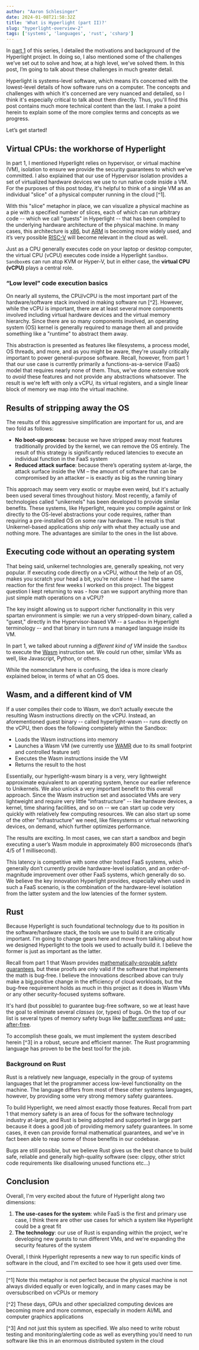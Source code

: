 ```yaml
---
author: "Aaron Schlesinger"
date: 2024-01-08T21:58:32Z
title: 'What is Hyperlight (part II)?'
slug: "hyperlight-overview-2"
tags: ['systems', 'languages', 'rust', 'csharp']
---
```


In [part 1](/blog/hyperlight-overview-1) of this series, I detailed the motivations and background of the Hyperlight project. In doing so, I also mentioned some of the challenges we’ve set out to solve and how, at a high level, we've solved them. In this post, I’m going to talk about these challenges in much greater detail. 

Hyperlight is systems-level software, which means it’s concerned with the lowest-level details of how software runs on a computer. The concepts and challenges with which it's concerned are very nuanced and detailed, so I think it's especially critical to talk about them directly. Thus, you'll find this post contains much more technical content than the last. I make a point herein to explain some of the more complex terms and concepts as we progress.

Let’s get started! 

## Virtual CPUs: the workhorse of Hyperlight 

In part 1, I mentioned Hyperlight relies on hypervisor, or virtual machine (VM), isolation to ensure we provide the security guarantees to which we’ve committed. I also explained that our use of Hypervisor isolation provides a set of virtualized hardware devices we use to run native code inside a VM. For the purposes of this post today, it's helpful to think of a single VM as an individual "slice" of a physical computer running in the cloud [^1].

With this "slice" metaphor in place, we can visualize a physical machine as a pie with a specified number of slices, each of which can run arbitrary code -- which we call "guests" in Hyperlight -- that has been compiled to the underlying hardware architecture of the physical machine. In many cases, this architecture is [x86](https://en.wikipedia.org/wiki/X86), but [ARM](https://en.wikipedia.org/wiki/ARM_architecture_family) is becoming more widely used, and it’s very possible [RISC-V](https://en.wikipedia.org/wiki/RISC-V) will become relevant in the cloud as well. 

Just as a CPU generally executes code on your laptop or desktop computer, the virtual CPU (vCPU) executes code inside a Hyperlight `Sandbox`. `Sandbox`es can run atop KVM or Hyper-V, but in either case, the **virtual CPU (vCPU)** plays a central role.

### “Low level” code execution basics

On nearly all systems, the CPU/vCPU is the most important part of the hardware/software stack involved in making software run [^2]. However, while the vCPU is important, there are at least several more components involved including virtual hardware devices and the virtual memory hierarchy. Since there are so many components involved, an operating system (OS) kernel is generally required to manage them all and provide something like a "runtime" to abstract them away.

This abstraction is presented as features like filesystems, a process model, OS threads, and more, and as you might be aware, they're usually critically important to power general-purpose software. Recall, however, from part 1 that our use case is currently primarily a functions-as-a-service (FaaS) model that requires nearly none of them. Thus, we’ve done extensive work to _avoid_ these features and not provide any abstractions whatsoever. The result is we're left with only a vCPU, its virtual registers, and a single linear block of memory we map into the virtual machine.

## Results of stripping away the OS

The results of this aggressive simplification are important for us, and are two fold as follows:

- **No boot-up process**: because we have stripped away most features traditionally provided by the kernel, we can remove the OS entirely. The result of this strategy is significantly reduced latencies to execute an individual function in the FaaS system
- **Reduced attack surface**: because there’s operating system at-large, the attack surface inside the VM – the amount of software that can be compromised by an attacker – is exactly as big as the running binary 

This approach may seem very exotic or maybe even weird, but it's actually been used several times throughout history. Most recently, a family of technologies called "unikernels" has been developed to provide similar benefits. These systems, like Hyperlight, require you compile against or link directly to the OS-level abstractions your code requires, rather than requiring a pre-installed OS on some raw hardware. The result is that Unikernel-based applications ship _only_ with what they actually use and nothing more. The advantages are similar to the ones in the list above.

## Executing code without an operating system 

That being said, unikernel technologies are, generally speaking, not very popular. If executing code directly on a vCPU, without the help of an OS, makes you scratch your head a bit, you’re not alone – I had the same reaction for the first few weeks I worked on this project. The biggest question I kept returning to was - how can we support anything more than just simple math operations on a vCPU?

The key insight allowing us to support richer functionality in this very spartan environment is simple: we run a very stripped-down binary, called a "guest," directly in the Hypervisor-based VM -- a `Sandbox` in Hyperlight terminology -- and that binary in turn runs a managed language inside its VM.

In part 1, we talked about running a _different kind of VM_ inside the `Sandbox` to execute the [Wasm](https://webassembly.org) instruction set. We could run other, similar VMs as well, like Javascript, Python, or others.

While the nomenclature here is confusing, the idea is more clearly explained below, in terms of what an OS does.

## Wasm, and a different kind of VM

If a user compiles their code to Wasm, we don’t actually execute the resulting Wasm instructions directly on the vCPU. Instead, an aforementioned guest binary -- called hyperlight-wasm -- runs directly on the vCPU, then does the following completely within the Sandbox:

- Loads the Wasm instructions into memory 
- Launches a Wasm VM (we currently use [WAMR](https://github.com/bytecodealliance/wasm-micro-runtime) due to its small footprint and controlled feature set)
- Executes the Wasm instructions inside the VM
- Returns the result to the host 

Essentially, our hyperlight-wasm binary is a very, very lightweight approximate equivalent to an operating system, hence our earlier reference to Unikernels. We also unlock a very important benefit to this overall approach. Since the Wasm instruction set and associated VMs are very lightweight and require very little “infrastructure” -- like hardware devices, a kernel, time sharing facilities, and so on -- we can start up code very quickly with relatively few computing resources. We can also start up some of the other "infrastructure" we need, like filesystems or virtual networking devices, on demand, which further optimizes performance.

The results are exciting. In most cases, we can start a sandbox and begin executing a user’s Wasm module in approximately 800 microseconds (that’s 4/5 of 1 millisecond). 

This latency is competitive with some other hosted FaaS systems, which generally don’t currently provide hardware-level isolation, and an order-of-magnitude improvement over other FaaS systems, which generally do so. We believe the key innovation Hyperlight provides, especially when used in such a FaaS scenario, is the combination of the hardware-level isolation from the latter system and the low latencies of the former system. 

## Rust

Because Hyperlight is such foundational technology due to its position in the software/hardware stack, the tools we use to build it are critically important. I'm going to change gears here and move from talking about how we designed Hyperlight to the tools we used to actually build it. I believe the former is just as important as the latter.

Recall from part 1 that Wasm provides [mathematically-provable safety guarantees](https://www.usenix.org/system/files/sec22-bosamiya.pdf), but these proofs are only valid if the software that implements the math is bug-free. I believe the innovations described above can truly make a big,positive change in the efficiency of cloud workloads, but the bug-free requirement holds as much in this project as it does in Wasm VMs or any other security-focused systems software.

It's hard (but possible) to guarantee bug-free software, so we at least have the goal to eliminate several _classes_ (or, types) of bugs. On the top of our list is several types of memory safety bugs like [buffer overflows](https://en.wikipedia.org/wiki/Buffer_overflow) and [use-after-free](https://owasp.org/www-community/vulnerabilities/Using_freed_memory).

To accomplish these goals, we must implement the system described herein [^3] in a robust, secure and efficient manner. The Rust programming language has proven to be the best tool for the job. 

### Background on Rust

Rust is a relatively new language, especially in the group of systems languages that let the programmer access low-level functionality on the machine. The language differs from most of these other systems languages, however, by providing some very strong memory safety guarantees.  

To build Hyperlight, we need almost exactly those features. Recall from part 1 that memory safety is an area of focus for the software technology industry at-large, and Rust is being adopted and supported in large part because it does a good job of providing memory safety guarantees. In some cases, it even can provide formal mathematical guarantees, and we've in fact been able to reap some of those benefits in our codebase.

Bugs are still possible, but we believe Rust gives us the best chance to build safe, reliable and generally high-quality software (see: clippy, other strict code requirements like disallowing unused functions etc...) 

## Conclusion 

Overall, I'm very excited about the future of Hyperlight along two dimensions:

1. **The use-cases for the system**: while FaaS is the first and primary use case, I think there are other use cases for which a system like Hyperlight could be a great fit
2. **The technology**: our use of Rust is expanding within the project, we're developing new guests to run different VMs, and we're expanding the security features of the system

Overall, I think Hyperlight represents a new way to run specific kinds of software in the cloud, and I'm excited to see how it gets used over time.

---

[^1] Note this metaphor is not perfect because the physical machine is not always divided equally or even logically, and in many cases may be oversubscribed on vCPUs or memory

[^2] These days, GPUs and other specialized computing devices are becoming more and more common, especially in modern AI/ML and computer graphics applications

[^3] And not just this system as specified. We also need to write robust testing and monitoring/alerting code as well as everything you’d need to run software like this in an enormous distributed system in the cloud
